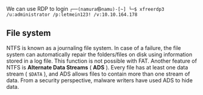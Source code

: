 We can use RDP to login
`┌──(namura㉿namu)-[~]
└─$ xfreerdp3 /u:administrator /p:letmein123! /v:10.10.164.178 `

## File system
NTFS is known as a journaling file system. In case of a failure, the file system can automatically repair the folders/files on disk using information stored in a log file. This function is not possible with FAT.
Another feature of NTFS is **Alternate Data Streams** ( **ADS** ). Every file has at least one data stream ( `$DATA` ), and ADS allows files to contain more than one stream of data. From a security perspective, malware writers have used ADS to hide data.
